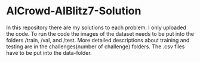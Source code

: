 # AICrowd-AIBlitz7-Solution

In this repository there are my solutions to each problem. I only uploaded the code. To run the code the images of the dataset needs to be put into the folders /train, /val, and /test. More detailed descriptions about training and testing are in the challenges(number of challenge) folders. The .csv files have to be put into the data-folder.
